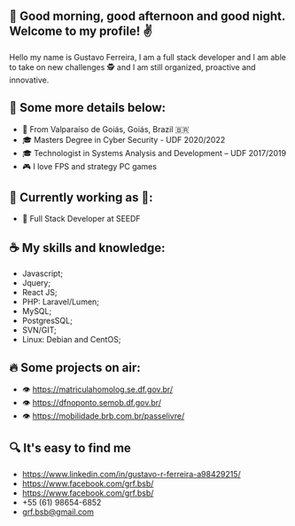 ## 🤙 Good morning, good afternoon and good night. Welcome to my profile! ✌️  

Hello my name is Gustavo Ferreira, I am a full stack developer and I am able to take on new challenges 🕵 and I am still organized, proactive and innovative. 

## 👀 Some more details below:

- 📌 From Valparaíso de Goiás, Goiás, Brazil 🇧🇷
- 🎓 Masters Degree in Cyber Security - UDF 2020/2022
- 🎓 Technologist in Systems Analysis and Development – UDF 2017/2019
- 🎮 I love FPS and strategy PC games

## 💪 Currently working as 💼:

* 🤖 Full Stack Developer at SEEDF

## ☕ My skills and knowledge:

* Javascript;
* Jquery;
* React JS;
* PHP: Laravel/Lumen;
* MySQL;
* PostgresSQL;
* SVN/GIT;
* Linux: Debian and CentOS;

## 🔥 Some projects on air:

- 👁 https://matriculahomolog.se.df.gov.br/
- 👁 https://dfnoponto.semob.df.gov.br/
- 👁 https://mobilidade.brb.com.br/passelivre/

## 🔍 It's easy to find me

* https://www.linkedin.com/in/gustavo-r-ferreira-a98429215/
* https://www.facebook.com/grf.bsb/
* https://www.facebook.com/grf.bsb/
* +55 (61) 98654-6852
* grf.bsb@gmail.com

<!---
gustavorferreira/gustavorferreira is a ✨ special ✨ repository because its `README.md` (this file) appears on your GitHub profile.
You can click the Preview link to take a look at your changes.
--->
